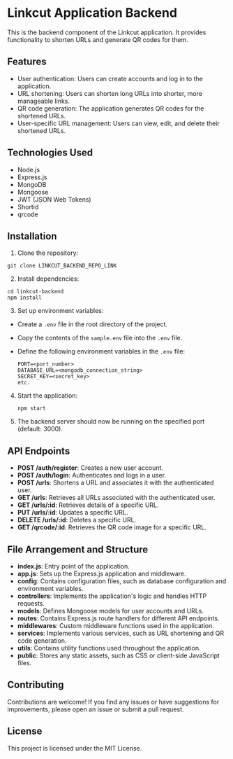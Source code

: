 # Linkcut Application Backend

This is the backend component of the Linkcut application. It provides functionality to shorten URLs and generate QR codes for them.

## Features

- User authentication: Users can create accounts and log in to the application.
- URL shortening: Users can shorten long URLs into shorter, more manageable links.
- QR code generation: The application generates QR codes for the shortened URLs.
- User-specific URL management: Users can view, edit, and delete their shortened URLs.

## Technologies Used

- Node.js
- Express.js
- MongoDB
- Mongoose
- JWT (JSON Web Tokens)
- Shortid
- qrcode

## Installation

1. Clone the repository:

```
git clone LINKCUT_BACKEND_REPO_LINK
```

2. Install dependencies:

```
cd linkcut-backend
npm install
```

3. Set up environment variables:

- Create a `.env` file in the root directory of the project.
- Copy the contents of the `sample.env` file into the `.env` file.
- Define the following environment variables in the `.env` file:

  ```
  PORT=<port_number>
  DATABASE_URL=<mongodb_connection_string>
  SECRET_KEY=<secret_key>
  etc.
  ```

4. Start the application:
    
    ```
    npm start
    ```

5. The backend server should now be running on the specified port (default: 3000).


## API Endpoints

- **POST /auth/register**: Creates a new user account.
- **POST /auth/login**: Authenticates and logs in a user.
- **POST /urls**: Shortens a URL and associates it with the authenticated user.
- **GET /urls**: Retrieves all URLs associated with the authenticated user.
- **GET /urls/:id**: Retrieves details of a specific URL.
- **PUT /urls/:id**: Updates a specific URL.
- **DELETE /urls/:id**: Deletes a specific URL.
- **GET /qrcode/:id**: Retrieves the QR code image for a specific URL.

## File Arrangement and Structure

- **index.js**: Entry point of the application.
- **app.js**: Sets up the Express.js application and middleware.
- **config**: Contains configuration files, such as database configuration and environment variables.
- **controllers**: Implements the application's logic and handles HTTP requests.
- **models**: Defines Mongoose models for user accounts and URLs.
- **routes**: Contains Express.js route handlers for different API endpoints.
- **middlewares**: Custom middleware functions used in the application.
- **services**: Implements various services, such as URL shortening and QR code generation.
- **utils**: Contains utility functions used throughout the application.
- **public**: Stores any static assets, such as CSS or client-side JavaScript files.

## Contributing

Contributions are welcome! If you find any issues or have suggestions for improvements, please open an issue or submit a pull request.

## License

This project is licensed under the MIT License.


